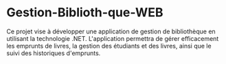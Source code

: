 # Gestion-Biblioth-que-WEB
Ce projet vise à développer une application de gestion de bibliothèque en utilisant la technologie .NET. L'application permettra de gérer efficacement les emprunts de livres, la gestion des étudiants et des livres, ainsi que le suivi des historiques d'emprunts.
